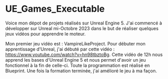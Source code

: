 # UE_Games_Executable
Voice mon dépot de projets réalisés sur Unreal Engine 5.
J'ai commencé à développer sur Unreal mi-Octobre 2023 dans le but de réaliser quelques jeux vidéos pour apprendre le moteur.

Mon premier jeu vidéo est : VampireLikeProject. Pour débuter mon apprentissage d'Unreal, j'ai débuté par cette vidéo : https://www.youtube.com/watch?v=hn98tbztoBg.
Cette vidéo de 12h nous apprend les bases d'Unreal Engine 5 et nous permet d'avoir un jeu fonctionnel à la fin de celle-ci. Toute la programmation est réalisé en Blueprint.
Une fois la formation terminée, j'ai amélioré le jeu à ma façon.
 
